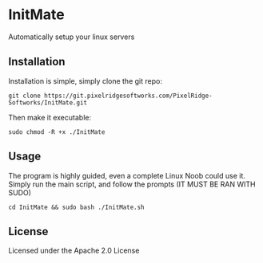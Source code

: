 # InitMate

Automatically setup your linux servers

## Installation
Installation is simple, simply clone the git repo:

```
git clone https://git.pixelridgesoftworks.com/PixelRidge-Softworks/InitMate.git
```

Then make it executable:

```
sudo chmod -R +x ./InitMate
```

## Usage
The program is highly guided, even a complete Linux Noob could use it. Simply run the main script, and follow the prompts
(IT MUST BE RAN WITH SUDO)

```
cd InitMate && sudo bash ./InitMate.sh
```

## License
Licensed under the Apache 2.0 License
